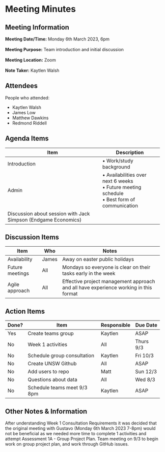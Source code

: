 # Meeting Minutes
## Meeting Information
**Meeting Date/Time:** Monday 6th March 2023, 6pm<br>  
**Meeting Purpose:** Team introduction and initial discussion<br>  
**Meeting Location:** Zoom<br>  
**Note Taker:** Kaytlen Walsh<br>  

## Attendees
People who attended:
- Kaytlen Walsh
- James Low
- Matthew Dawkins
- Redmond Riddell

## Agenda Items

Item                                                           | Description
-------------------------------------------------------------- | ----------------------------------------------------------------------------------------------- |
Introduction                                                   | • Work/study background                                                                         |
Admin                                                          | • Availabilities over next 6 weeks<br>• Future meeting schedule<br>• Best form of communication |
Discussion about session with Jack Simpson (Endgame Economics) |                                                                                                 |

## Discussion Items
Item            | Who   | Notes                                                                                |
--------------- | ------| ------------------------------------------------------------------------------------ |
Availability    | James | Away on easter public holidays                                                       |
Future meetings | All   | Mondays so everyone is clear on their tasks early in the week                        |
Agile approach  | All   | Effective project management approach and all have experience working in this format |

## Action Items
| Done? | Item                         | Responsible | Due Date  |
| ----  | ---------------------------- | ----------- | --------- |
| Yes   | Create teams group           | Kaytlen     | ASAP      |
| No    | Week 1 activities            | All         | Thurs 9/3 |
| No    | Schedule group consultation  | Kaytlen     | Fri 10/3  |
| No    | Create UNSW Github           | All         | ASAP      |
| No    | Add users to repo            | Matt        | Sun 12/3  |
| No    | Questions about data         | All         | Wed 8/3   |
| No    | Schedule teams meet 9/3 8pm  | Kaytlen     | ASAP      |

## Other Notes & Information
After understanding Week 1 Consultation Requirements it was decided that the original meeting with Gustavo (Monday 6th March 2023 7-8pm) would not be beneficial as we needed more time to complete 1 activities and attempt Assessment 1A - Group Project Plan. 
Team meeting on 9/3 to begin work on group project plan, and work through GitHub issues.
